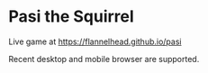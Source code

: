 Pasi the Squirrel
=================

Live game at https://flannelhead.github.io/pasi

Recent desktop and mobile browser are supported.


